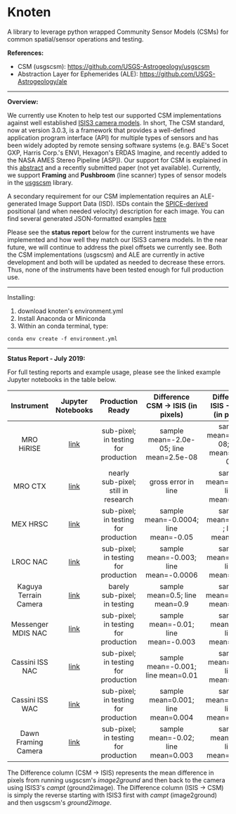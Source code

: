 # Knoten

A library to leverage python wrapped Community Sensor Models (CSMs) for common spatial/sensor operations and testing.

**References:**

- CSM (usgscsm): https://github.com/USGS-Astrogeology/usgscsm
- Abstraction Layer for Ephemerides (ALE): https://github.com/USGS-Astrogeology/ale
<hr>

**Overview:**

We currently use Knoten to help test our supported CSM implementations against well established [ISIS3 camera models](https://github.com/USGS-Astrogeology/ISIS3). In short, The CSM standard, now at version 3.0.3, is a framework that provides a well-defined application program interface (API) for multiple types of sensors and has been widely adopted by remote sensing software systems (e.g. BAE's Socet GXP, Harris Corp.'s ENVI, Hexagon's ERDAS Imagine, and recently added to the NASA AMES Stereo Pipeline [ASP]). Our support for CSM is explained in this [abstract](https://www.hou.usra.edu/meetings/informatics2018/pdf/6040.pdf) and a recently submitted paper (not yet available). Currently, we support **Framing** and **Pushbroom** (line scanner) types of sensor models in the [usgscsm](https://github.com/USGS-Astrogeology/usgscsm) library. 

A secondary requirement for our CSM implementation requires an ALE-generated Image Support Data (ISD). ISDs contain the [SPICE-derived](https://naif.jpl.nasa.gov/naif/toolkit.html) positional (and when needed velocity) description for each image. You can find several generated JSON-formatted examples [here](examples/data/)

Please see the **status report** below for the current instruments we have implemented and how well they match our ISIS3 camera models. In the near future, we will continue to address the pixel offsets we currently see. Both the CSM implementations (usgscsm) and ALE are currently in active development and both will be updated as needed to decrease these errors. Thus, none of the instruments have been tested enough for full production use.

<hr>

Installing:

1. download knoten's environment.yml
2. Install Anaconda or Miniconda
3. Within an conda terminal, type:
```
conda env create -f environment.yml
```

<hr>

**Status Report - July 2019:**

For full testing reports and example usage, please see the linked example Jupyter notebooks in the table below. 

|       Instrument      |                      Jupyter Notebooks                     |  Production Ready |    Difference CSM -> ISIS (in pixels)   |    Difference ISIS -> CSM (in pixels)   |
|:---------------------:|:-------------------------------------------------:|:-----------------:|:---------------------------------------:|:---------------------------------------:|
|       MRO HiRISE      |     [link](examples/mro_hirise_isis_cmp.ipynb)    |     sub-pixel; in testing for production    | sample mean=-2.0e-05; line mean=2.5e-08 | sample mean=-3.0e-08; line mean=1.2e-04 |
|        MRO CTX        |      [link](examples/mro_ctx_isis_cmp.ipynb)      | nearly sub-pixel; still in research |  gross error in line  |     sample mean=0.0002; line mean=-0.07     |
|        MEX HRSC       |      [link](examples/mex_hrsc_isis_cmp.ipynb)     |         sub-pixel; in testing for production        |      sample mean=-0.0004; line mean=-0.05      |       sample mean=0.0004 ; line mean=0.05       |
|        LROC NAC       |      [link](examples/lrocnac_isis_cmp.ipynb)      | sub-pixel; in testing for production |      sample mean=-0.003; line mean=-0.0006      |                   sample mean=0.0005	line mean=0.003                   |
| Kaguya Terrain Camera |     [link](examples/kaguya_tc_isis_cmp.ipynb)     | barely sub-pixel; in testing |     sample mean=0.5; line mean=0.9    |      sample mean=0.5; line mean=-0.94      |
|   Messenger MDIS NAC  | [link](examples/messenger_mdisnac_isis_cmp.ipynb) |  sub-pixel; in testing for production |      sample mean=-0.01; line mean=-0.003     |       sample mean=0.01; line mean=0.003      |
|  Cassini ISS NAC      |      [link](examples/cassini_isis_nac_cmp.ipynb)      |  sub-pixel; in testing for production  |    sample mean=-0.001; line mean=0.01    |     sample mean=0.001; line mean=-0.01     |
|  Cassini ISS WAC      |      [link](examples/cassini_isis_wac_cmp.ipynb)      |  sub-pixel; in testing for production  |    sample mean=0.001; line mean=0.004    |     sample mean=-0.001; line mean=-0.004     |
|  Dawn Framing Camera  |      [link](examples/dawn_fc_isis_cmp.ipynb)      |     sub-pixel; in testing for production    | sample mean=-0.02; line mean=0.003 | sample mean=0.02; line mean=-0.003 |

The Difference column (CSM -> ISIS) represents the mean difference in pixels from running usgscsm's *image2ground* and then back to the camera using ISIS3's *campt* (ground2image). The Difference column (ISIS -> CSM) is simply the reverse starting with ISIS3 first with *campt* (image2ground) and then usgscsm's *ground2image*.
